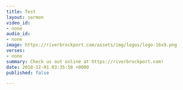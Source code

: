 ```yaml
---
title: Test
layout: sermon
video_id:
- none
audio_id:
- none
image: https://riverbrockport.com/assets/img/logos/logo-16x9.png
verses:
- none
summary: Check us out online at https://riverbrockport.com!
date: 2018-12-01 03:35:58 +0000
published: false

---
```

